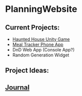 # PlanningWebsite


## Current Projects:

- [Haunted House Unity Game](Projects/HauntGame.md)
- [Meal Tracker Phone App](Projects/MealPlanner.md)
- DnD Web App (Console App?)
- Random Generation Widget

## Project Ideas:

## [Journal](JournalEntries/Home.md)
